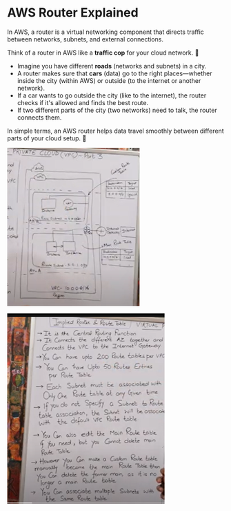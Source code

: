 # AWS Router Explained

In AWS, a router is a virtual networking component that directs traffic between networks, subnets, and external connections. 

Think of a router in AWS like a **traffic cop** for your cloud network. 🚦

- Imagine you have different **roads** (networks and subnets) in a city.
- A router makes sure that **cars** (data) go to the right places—whether inside the city (within AWS) or outside (to the internet or another network).
- If a car wants to go outside the city (like to the internet), the router checks if it's allowed and finds the best route.
- If two different parts of the city (two networks) need to talk, the router connects them.

In simple terms, an AWS router helps data travel smoothly between different parts of your cloud setup. 🚀

![vpc part1](https://github.com/Neeraj-Nec/aws/blob/main/images/VPC_8.png)

![vpc part1](https://github.com/Neeraj-Nec/aws/blob/main/images/vpc_9.png)
